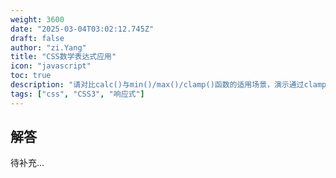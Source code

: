 ```yaml
---
weight: 3600
date: "2025-03-04T03:02:12.745Z"
draft: false
author: "zi.Yang"
title: "CSS数学表达式应用"
icon: "javascript"
toc: true
description: "请对比calc()与min()/max()/clamp()函数的适用场景，演示通过clamp()实现视口单位字体平滑缩放，并解释在calc(100% - 20px)中百分比值的解析依据。"
tags: ["css", "CSS3", "响应式"]
---
```


## 解答

待补充...
